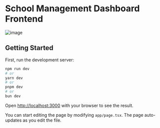 # School Management Dashboard Frontend
![image](https://github.com/user-attachments/assets/94278d17-5e50-42be-8c74-e87bff4a1352)

## Getting Started

First, run the development server:

```bash
npm run dev
# or
yarn dev
# or
pnpm dev
# or
bun dev
```

Open [http://localhost:3000](http://localhost:3000) with your browser to see the result.

You can start editing the page by modifying `app/page.tsx`. The page auto-updates as you edit the file.
